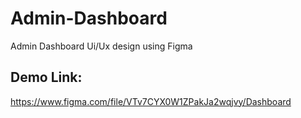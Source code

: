 # Admin-Dashboard
Admin Dashboard Ui/Ux design using Figma
## Demo Link:
https://www.figma.com/file/VTv7CYX0W1ZPakJa2wqjvy/Dashboard
